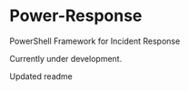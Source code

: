 # Power-Response
PowerShell Framework for Incident Response

Currently under development.

Updated readme
